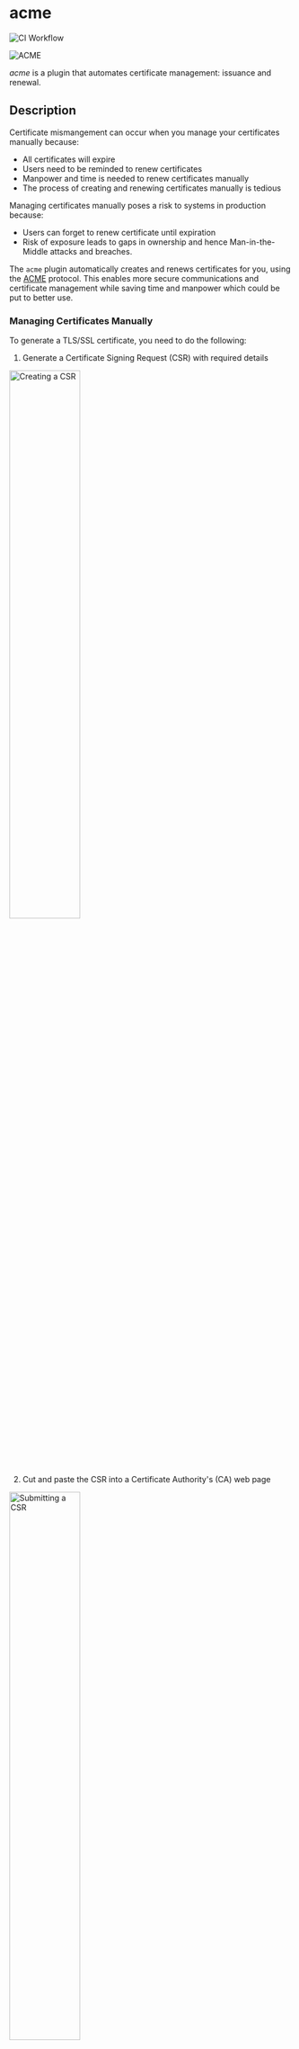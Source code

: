 # acme
![CI Workflow](https://github.com/chinzhiweiblank/coredns-acme/actions/workflows/go.yml/badge.svg)

![ACME](img/ACME.png)

*acme* is a plugin that automates certificate management: issuance and renewal.

## Description
Certificate mismangement can occur when you manage your certificates manually because:
* All certificates will expire
* Users need to be reminded to renew certificates
* Manpower and time is needed to renew certificates manually
* The process of creating and renewing certificates manually is tedious

Managing certificates manually poses a risk to systems in production because:
* Users can forget to renew certificate until expiration
* Risk of exposure leads to gaps in ownership and hence Man-in-the-Middle attacks and breaches.

The `acme` plugin automatically creates and renews certificates for you, using the [ACME]((https://datatracker.ietf.org/doc/html/rfc8555/)) protocol. This enables more secure communications and certificate management while saving time and manpower which could be put to better use.

### Managing Certificates Manually

To generate a TLS/SSL certificate, you need to do the following:
1. Generate a Certificate Signing Request (CSR) with required details

<img src="img/CreateCSR.png" alt="Creating a CSR" width="50%" height="50%">


2. Cut and paste the CSR into a Certificate Authority's (CA) web page

<img src="img/SubmitCSR.jpg" alt="Submitting a CSR" width="50%" height="50%">

3. Prove ownership of the domain(s) in the CSR by manually resolving the CA's challenges.
4. Download the issued certificate and install it on the server

### Why do you need certificates?
| ![Without SSL](img/HTTP.png) |
|:--:|
| Figure 1: Communication without TLS certificate|

Certificates allow you to encrypted communication between the client and the server so that only the intended recipient can access it. Information you send on the Internet is passed from computer to computer to get to the destination server. In Figure 1, your sensitive information like passwords is not encrypted and can be exposed to any server between you and the recipient.

|![With SSL](img/HTTPS.png)|
|:--:|
|Figure 2: Secure communication with TLS certificate|

In Figure 2, When an SSL/TLS certificate is used, the information becomes unreadable to everyone except for the server you are sending the information to. This protects it from hackers and identity thieves.

## How does ACME work?
In the beginning, the client needs to register an account with a CA and add the domain under it. Then it needs to prove that it owns the domain through domain validation.

### Domain Validation
![Domain Validation](img/DomainValidation.png)
1. Client first generates a public and private key. Client keeps the private key.
2. The CA issues one or more challenges (DNS/HTTPS/TLS-ALPN) to prove that the client controls the domain.
3. CA also sends a nonce to sign with the private key. This proves that the client controls the public and private keys.
4. Client fulfills the challenge and signs the provided nonce.
5. LetsEncrypt verifies the nonce and checks whether the challenge is fulfilled.
6. Server is authorised to do certificate management for the domain with the key-value pair. The key-value pair is now known as the **authorised** key-value pair.

### ACME Challenges
These challenges are for proving to the CA that the client owns the domain. In this case, we refer to the client as the one requesting for the certificate and the server as the Certificate Authority.
1. [HTTP](https://datatracker.ietf.org/doc/html/rfc8555#section-8.3)
* Client constructs a key authorization from the token in the challenge and the client's account key. 
* Client then provisions it as a resource on the HTTP server for the domain and notifies the server. The key authorization will be placed at **http://{domain}/.well-known/acme-challenge/{token}**.
* Server will try to retrieve the key authorization from the URL and verify its value matches.
2. [DNS](https://datatracker.ietf.org/doc/html/rfc8555#section-8.4)
* Client constructs a key authorization from the token in the challenge and the client's account key. It computes the SHA256 digest of it.
* Client provisions a TXT record with the digest under **_acme-challenge.{domain}**, the validation domain. Client notifies the server.
* Server will try to retrieve the TXT record under the validation domain name and verify its value matches.
3. [TLS-ALPN](https://datatracker.ietf.org/doc/html/rfc8737)
* Known as TLS with Application-Layer Protocol Negotiation (TLS ALPN). It allows clients to negotiate what protocol to use for communication (at the application level).
* Client configures a TLS server to respond to specific
connection attempts using the ALPN extension with identifying
information.
* Client builds a self-signed certificate with the required extensions. The acmeIdentifier extension must contain the SHA256 digest of the key authorization from the token in the challenge. The subjectAlternativeName extension must contain the domain name being validated.
* Server connects to a TLS server at one of the addresses resolved for the domain name and verifies that a certificate with the specified content is presented. It must use port **443**.

### Certificate Issuance
![Certificate Issuance](img/DomainVerification.png)
* Server generates a Certificate Signing Request and a public key. It asks the CA to issue a certificate with this public key.
* Server signs the public key in the CSR and the CSR with the **authorised** private key.
* CA verifies both signatures and issues the certificate.
* Server receives the certificate and installs it on the relevant domain.

### Certificate Revocation
Likewise, for revocation, a revocation request is generated and signed with the **authorised** private key. It is then sent to the CA to revoke the certificate.


## Pros and Cons
### Pros
ACME enables automatic renewal, replacement and revocation of domain validated TLS/SSL certificates.

* You no longer have to spend energy and time to keep a watch on their expiry dates and worry about certificates expiring.
* You no longer have to dig out the instructions to renew and configure the certificates.
* You no longer have to worry about data breaches or Man-in-the-Middle attacks that happen when your certificates expire
* Certificates from LetsEncrypt are free!

Just set up ACME once and let it run. At companies, this could save  a lot of manpower and time when there are hundreds of certificates in use.
### Cons
* LetsEncrypt does not offer OV (Organisation Validation) or EV (Extended Validation) certificates as stated in their [FAQ](https://letsencrypt.org/docs/faq/#will-let-s-encrypt-issue-organization-validation-ov-or-extended-validation-ev-certificates).

## Configuration
## Basic
~~~txt
acme {
  domain <DOMAIN>
}
~~~

* `DOMAIN` is the domain name the plugin should be authoritative for.
* Under this configuration, only the **DNS** challenge will be used for ACME.


## Advanced
~~~txt
acme {
  domain DOMAIN

  # optional parameters
  challenge <CHALLENGE> port <PORT>
}
~~~
You can specify one or more challenges the CA can use to verify your ownership of the domain.
* `CHALLENGE` is the name of the challenge you will use for ACME. There are only two options: `tlsalpn` and `http01`.
* `PORT` is the port number to use for each challenge. Make sure the ports are open and accessible.


## Examples
### Basic
~~~txt
acme {
  domain contoso.com
}
~~~
This will perform ACME for `contoso.com` and use the `DNS01` challenge only.

### Advanced
This configuration:
~~~txt
acme {
  domain example.com

  challenge http port 90
  challenge tlsalpn port 8080
}
~~~
This will perform ACME for `example.com` and perform the following challenges:
1. `HTTP` challenge on port **90**
2. `TLSALPN` challenge on port **8080**
3. `DNS` challenge

## How this plugin works with CoreDNS
`ACME` uses challenges to prove that you own the domain. One challenge is `DNS`, which requires adding DNS records on the authoritative nameserver for your domain. This plugin uses [CoreDNS](https://github.com/coredns/coredns) to create and providing the necessary records for solving this challenge. It can also resolve the other challenges separately.

## Installation
This is a CoreDNS plugin so you need to set up CoreDNS.
1. Clone [CoreDNS](https://github.com/coredns/coredns) and add github.com/chinzhiweiblank/coredns-acme into `go.mod`
2. Clone `https://github.com/chinzhiweiblank/coredns-acme`
3. Add `acme:github.com/chinzhiweiblank/coredns-acme` into `plugin.cfg`
4. Run `go mod edit -replace github.com/chinzhiweiblank/coredns-acme=${PATH_OF_PLUGIN}`. This enables you to build CoreDNS with the `coredns-acme` repository you cloned.

## Disclaimer
* Make sure you have the following conditions: 
  * You own the domain
  * Your CoreDNS server is the authoritative nameserver for the domain

## See Also
1. [Challenge Types](https://letsencrypt.org/docs/challenge-types/)
2. [RFC for ACME](https://datatracker.ietf.org/doc/html/rfc8555/)
3. [ACME Protocol](https://www.thesslstore.com/blog/acme-protocol-what-it-is-and-how-it-works/)
